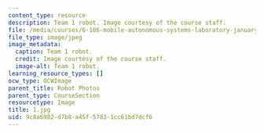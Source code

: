 ```yaml
---
content_type: resource
description: Team 1 robot. Image courtesy of the course staff.
file: /media/courses/6-186-mobile-autonomous-systems-laboratory-january-iap-2005/9c8a6982d7b8a45f57831cc61bd7dcf6_1.jpg
file_type: image/jpeg
image_metadata:
  caption: Team 1 robot.
  credit: Image courtesy of the course staff.
  image-alt: Team 1 robot.
learning_resource_types: []
ocw_type: OCWImage
parent_title: Robot Photos
parent_type: CourseSection
resourcetype: Image
title: 1.jpg
uid: 9c8a6982-d7b8-a45f-5783-1cc61bd7dcf6
---
```

